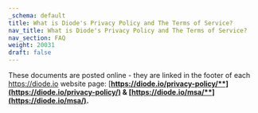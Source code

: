 ```yaml
---
_schema: default
title: What is Diode's Privacy Policy and The Terms of Service?
nav_title: What is Diode's Privacy Policy and The Terms of Service?
nav_section: FAQ
weight: 20031
draft: false
---
```

These documents are posted online - they are linked in the footer of each https://diode.io website page: [**https://diode.io/privacy-policy/**](https://diode.io/privacy-policy/) & [**https://diode.io/msa/**](https://diode.io/msa/)**.**